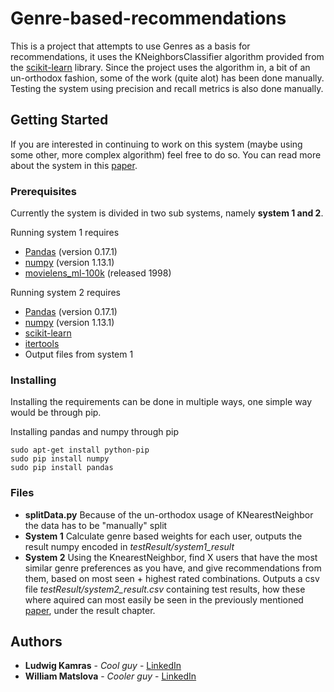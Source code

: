 # Genre-based-recommendations

This is a project that attempts to use Genres as a basis for recommendations, it uses the KNeighborsClassifier algorithm provided from the [scikit-learn](http://scikit-learn.org) library.
Since the project uses the algorithm in, a bit of an un-orthodox fashion, some of the work (quite alot) has been done manually. Testing the system using precision and recall metrics is also done manually. 

## Getting Started
If you are interested in continuing to work on this system (maybe using some other, more complex algorithm) feel free to do so. You can read more about the system in this [paper](www.example.com).

### Prerequisites
Currently the system is divided in two sub systems, namely **system 1 and 2**.

Running system 1 requires
* [Pandas](https://pandas.pydata.org/) (version 0.17.1)
* [numpy](http://www.numpy.org/) (version 1.13.1)
* [movielens_ml-100k](https://grouplens.org/datasets/movielens/) (released 1998)

Running system 2 requires
* [Pandas](https://pandas.pydata.org/) (version 0.17.1)
* [numpy](http://www.numpy.org/) (version 1.13.1)
* [scikit-learn](http://scikit-learn.org/stable/modules/generated/sklearn.neighbors.KNeighborsClassifier.html)
* [itertools](https://docs.python.org/3/library/itertools.html)
* Output files from system 1

### Installing

Installing the requirements can be done in multiple ways, one simple way would be through pip.

Installing pandas and numpy through pip 
```
sudo apt-get install python-pip
sudo pip install numpy
sudo pip install pandas
```

### Files
* **splitData.py** Because of the un-orthodox usage of KNearestNeighbor the data has to be "manually" split
* **System 1** Calculate genre based weights for each user, outputs the result numpy encoded in *testResult/system1_result* 
* **System 2** Using the KnearestNeighbor, find X users that have the most similar genre preferences as you have, and give recommendations from them, based on most seen + highest rated combinations. Outputs a csv file *testResult/system2_result.csv* containing test results, how these where aquired can most easily be seen in the previously mentioned [paper](www.example.com), under the result chapter.
## Authors

* **Ludwig Kamras** - *Cool guy* - [LinkedIn](https://github.com/PurpleBooth)
* **William Matslova** - *Cooler guy* - [LinkedIn](https://github.com/PurpleBooth)

